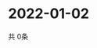 # 2022-01-02
  共 0条

  <!-- BEGIN -->
  <!-- 最后更新时间Sun Jan 02 2022 18:03:52 GMT+0000 (Coordinated Universal Time) -->
  
  <!-- END -->
  
  